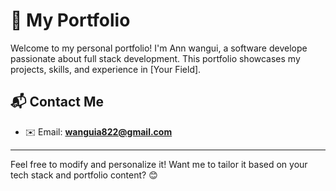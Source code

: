 # 🚀 My Portfolio  

Welcome to my personal portfolio! I'm Ann wangui, a software develope passionate about full stack development. This portfolio showcases my projects, skills, and experience in [Your Field].  

## 📬 Contact Me  

- ✉️ Email: **<wanguia822@gmail.com>**

---

Feel free to modify and personalize it! Want me to tailor it based on your tech stack and portfolio content? 😊
